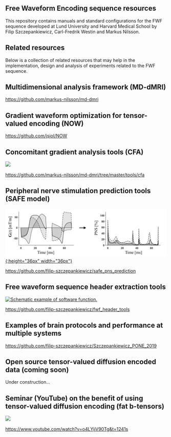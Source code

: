 ﻿## Free Waveform Encoding sequence resources

This repository contains manuals and standard configurations for the FWF sequence developed at Lund University and Harvard Medical School by Filip Szczepankiewicz, Carl-Fredrik Westin and Markus Nilsson.

## Related resources

Below is a collection of related resources that may help in the implementation, design and analysis of experiments related to the FWF sequence.


## Multidimensional analysis framework (MD-dMRI)

https://github.com/markus-nilsson/md-dmri


## Gradient waveform optimization for tensor-valued encoding (NOW)

https://github.com/jsjol/NOW


## Concomitant gradient analysis tools (CFA)

[![](https://github.com/filip-szczepankiewicz/md-dmri/blob/master/tools/cfa/cfa_example_figure.jpg)](https://github.com/markus-nilsson/md-dmri/tree/master/tools/cfa  )

https://github.com/markus-nilsson/md-dmri/tree/master/tools/cfa  


## Peripheral nerve stimulation prediction tools (SAFE model)

[![](https://github.com/filip-szczepankiewicz/safe_pns_prediction/blob/master/safe_example_figure.jpg){:height="36px" width="36px"}](https://github.com/filip-szczepankiewicz/safe_pns_prediction)

https://github.com/filip-szczepankiewicz/safe_pns_prediction  


## Free waveform sequence header extraction tools


[![Schematic example of software function.](https://github.com/filip-szczepankiewicz/fwf_header_tools/blob/master/fwf_header_example_fig.jpg)](https://github.com/filip-szczepankiewicz/fwf_header_tools)

https://github.com/filip-szczepankiewicz/fwf_header_tools


## Examples of brain protocols and performance at multiple systems

https://github.com/filip-szczepankiewicz/Szczepankiewicz_PONE_2019  


## Open source tensor-valued diffusion encoded data (coming soon) 
Under construction...


## Seminar (YouTube) on the benefit of using tensor-valued diffusion encoding (fat b-tensors)  

[![](https://i.ytimg.com/vi/o4LYijV90Tg/maxresdefault.jpg)](https://www.youtube.com/watch?v=o4LYijV90Tg&t=1241s)

https://www.youtube.com/watch?v=o4LYijV90Tg&t=1241s
